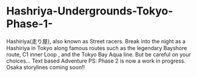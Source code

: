 # Hashriya-Undergrounds-Tokyo-Phase-1-
Hashiriya(走り屋), also known as Street racers. Break into the night as a Hashiriya in Tokyo along famous routes such as the legendary Bayshore route, C1 inner Loop , and the Tokyo Bay Aqua line. But be careful on your choices...
Text based Adventure
PS: Phase 2 is now a work in progress.
Osaka storylines coming soon!!
